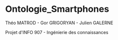 # Ontologie_Smartphones
Théo MATROD - Gor GRIGORYAN - Julien GALERNE

Projet d'INFO 907 - Ingénierie des connaissances
